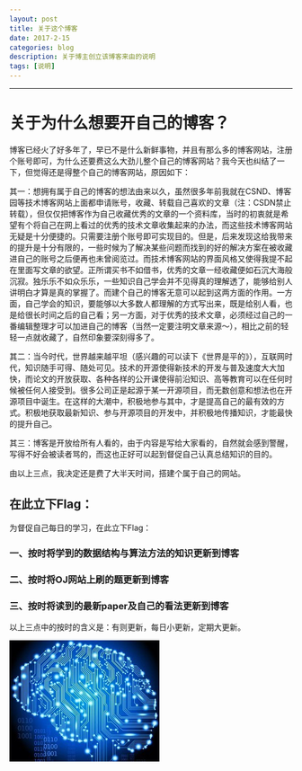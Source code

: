 ```yaml
---
layout: post
title: 关于这个博客
date: 2017-2-15
categories: blog
description: 关于博主创立该博客来由的说明
tags: [说明]
---
```

----------

# 关于为什么想要开自己的博客？


博客已经火了好多年了，早已不是什么新鲜事物，并且有那么多的博客网站，注册个账号即可，为什么还要费这么大劲儿整个自己的博客网站？我今天也纠结了一下，但觉得还是得整个自己的博客网站，原因如下：

其一：想拥有属于自己的博客的想法由来以久，虽然很多年前我就在CSND、博客园等技术博客网站上面都申请账号，收藏、转载自己喜欢的文章（注：CSDN禁止转载），但仅仅把博客作为自己收藏优秀的文章的一个资料库，当时的初衷就是希望有个将自己在网上看过的优秀的技术文章收集起来的办法，而这些技术博客网站无疑是十分便捷的。只需要注册个账号即可实现目的。但是，后来发现这给我带来的提升是十分有限的，一些时候为了解决某些问题而找到的好的解决方案在被收藏进自己的账号之后便再也未曾阅览过。而技术博客网站的界面风格又使得我提不起在里面写文章的欲望。正所谓买书不如借书，优秀的文章一经收藏便如石沉大海般沉寂。独乐乐不如众乐乐，一些知识自己学会并不见得真的理解透了，能够给别人讲明白才算是真的掌握了。而建个自己的博客无意可以起到这两方面的作用。一方面，自己学会的知识，要能够以大多数人都理解的方式写出来，既是给别人看，也是给很长时间之后的自己看；另一方面，对于优秀的技术文章，必须经过自己的一番编辑整理才可以加进自己的博客（当然一定要注明文章来源～），相比之前的轻轻一点就收藏了，自然印象要深刻得多了。

其二：当今时代，世界越来越平坦（感兴趣的可以读下《世界是平的》），互联网时代，知识随手可得、随处可见。技术的开源使得新技术的开发与普及速度大大加快，而论文的开放获取、各种各样的公开课使得前沿知识、高等教育可以在任何时候被任何人接受到。很多公司正是起源于某一开源项目，而无数创意和想法也在开源项目中诞生。在这样的大潮中，积极地参与其中，才是提高自己的最有效的方式。积极地获取最新知识、参与开源项目的开发中，并积极地传播知识，才能最快的提升自己。

其三：博客是开放给所有人看的，由于内容是写给大家看的，自然就会感到警醒，写得不好会被读者骂的，而这也正好可以起到督促自己认真总结知识的目的。

由以上三点，我决定还是费了大半天时间，搭建个属于自己的网站。

## 在此立下Flag：

为督促自己每日的学习，在此立下Flag：

### 一、按时将学到的数据结构与算法方法的知识更新到博客

### 二、按时将OJ网站上刷的题更新到博客

### 三、按时将读到的最新paper及自己的看法更新到博客

以上三点中的按时的含义是：有则更新，每日小更新，定期大更新。



![](https://raw.githubusercontent.com/AlbertLZG/AlbertLZG.github.io/master/img/blog_logo.png)







